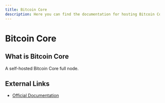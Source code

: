 ```yaml
---
title: Bitcoin Core
description: Here you can find the documentation for hosting Bitcoin Core with Coolify.
---
```


# Bitcoin Core

## What is Bitcoin Core

A self-hosted Bitcoin Core full node.

## External Links

- [Official Documentation](https://hub.docker.com/r/ruimarinho/bitcoin-core/?utm_source=coolify.io)
